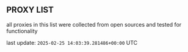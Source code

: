 ## PROXY LIST

all proxies in this list were collected from open sources and tested for functionality

last update: `2025-02-25 14:03:39.281486+00:00` UTC